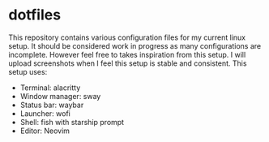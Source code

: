 # dotfiles
This repository contains various configuration files for my current linux setup.
It should be considered work in progress as many configurations are incomplete.
However feel free to takes inspiration from this setup.
I will upload screenshots when I feel this setup is stable and consistent.
This setup uses:

- Terminal: alacritty
- Window manager: sway
- Status bar: waybar
- Launcher: wofi
- Shell: fish with starship prompt
- Editor: Neovim
